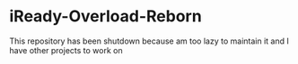 # iReady-Overload-Reborn
This repository has been shutdown because am too lazy to maintain it and I have other projects to work on

